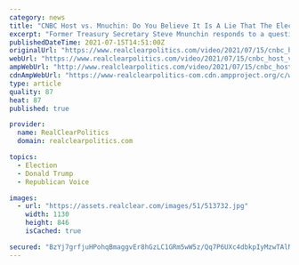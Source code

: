 ```yaml
---
category: news
title: "CNBC Host vs. Mnuchin: Do You Believe It Is A Lie That The Election Was Stolen From Donald Trump?"
excerpt: "Former Treasury Secretary Steve Mnunchin responds to a question from CNBC host Eamon Javers about the results of the 2020 election: \"In 2020, I wasn’t able to participate in the campaign. So I’m really just watching this from the outside."
publishedDateTime: 2021-07-15T14:51:00Z
originalUrl: "https://www.realclearpolitics.com/video/2021/07/15/cnbc_host_vs_mnuchin_do_you_believe_it_is_a_lie_that_the_election_was_stolen_from_donald_trump.html"
webUrl: "https://www.realclearpolitics.com/video/2021/07/15/cnbc_host_vs_mnuchin_do_you_believe_it_is_a_lie_that_the_election_was_stolen_from_donald_trump.html"
ampWebUrl: "http://www.realclearpolitics.com/video/2021/07/15/cnbc_host_vs_mnuchin_do_you_believe_it_is_a_lie_that_the_election_was_stolen_from_donald_trump.amp.html"
cdnAmpWebUrl: "https://www-realclearpolitics-com.cdn.ampproject.org/c/www.realclearpolitics.com/video/2021/07/15/cnbc_host_vs_mnuchin_do_you_believe_it_is_a_lie_that_the_election_was_stolen_from_donald_trump.amp.html"
type: article
quality: 87
heat: 87
published: true

provider:
  name: RealClearPolitics
  domain: realclearpolitics.com

topics:
  - Election
  - Donald Trump
  - Republican Voice

images:
  - url: "https://assets.realclear.com/images/51/513732.jpg"
    width: 1130
    height: 846
    isCached: true

secured: "BzYj7grfjuHPohqBmaggvEr8hGzLC1GRm5wW5z/Qq7P6UXc4dbkpIyMzwTAlNn6h92XCYioD36V4NEI/gxG6k6MvQxCyeYvu7i174G8NaD2Klcgm8t5bYEdv2ZSawo3mNMWFsgL+OpcNgeHIjJ+VKjf6ygWjIWq2K3yKZF+1T0MZo43k+XeBo2pTZLO7dJx5fR4ee5rmoA1qfllfENTeR9iZ2XA5sAlDwScuDcTVswRjV85qZ/E5yCb12lqyenkXpjW2UtWhGlW/bTyOeGskCkDJGyUL1jqucpgibXl/WHgMJTEPrXQtCOxcL0CZsP+Etk/BwYz7uypeZcZubk8ZziXspNnFNVtDQuMppp+pi8g=;g1+FTHs3wfPRtc6ZDVHH8A=="
---
```


